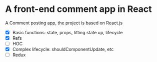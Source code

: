 # A front-end comment app in React

A Comment posting app, the project is based on React.js

- [x] Basic functions: state, props, lifting state up, lifecycle
- [x] Refs
- [ ] HOC
- [x] Complex lifecycle: shouldComponentUpdate, etc
- [ ] Redux
